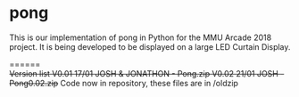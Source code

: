 # pong
This is our implementation of pong in Python for the MMU Arcade 2018 project.
It is being developed to be displayed on a large LED Curtain Display.



======    
~~Version list 
V0.01 17/01 JOSH & JONATHON - Pong.zip
V0.02 21/01 JOSH - Pong0.02.zip~~
Code now in repository, these files are in /oldzip
